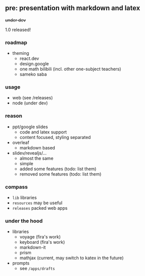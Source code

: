## pre: presentation with markdown and latex

~~under dev~~ 

1.0 released!

### roadmap

- theming
  - react.dev
  - design.google
  - one math bilibili (incl. other one-subject teachers)
  - sameko saba

### usage

- web (see /releases)
- node (under dev)

### reason

- ppt/google slides
  - code and latex support
  - content focused, styling separated
- overleaf
  - markdown based
- slidev/revealjs/...
  - almost the same
  - simple
  - added some features (todo: list them)
  - removed some features (todo: list them)

### compass

- `lib` libraries
- `resources` may be useful
- `releases` packed web apps

### under the hood

- libraries
  - voyage (fira's work)
  - keyboard (fira's work)
  - markdown-it
  - prism
  - mathjax (current, may switch to katex in the future)
- prompts
  - see `/apps/drafts`

